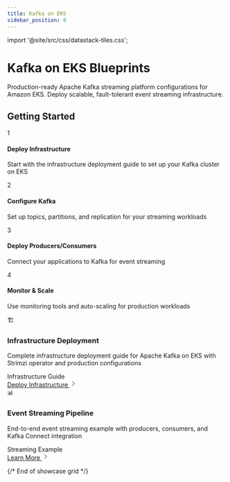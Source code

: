 ```yaml
---
title: Kafka on EKS
sidebar_position: 0
---
```


import '@site/src/css/datastack-tiles.css';

# Kafka on EKS Blueprints

Production-ready Apache Kafka streaming platform configurations for Amazon EKS. Deploy scalable, fault-tolerant event streaming infrastructure.

<div className="getting-started-header">

## Getting Started

<div className="steps-grid">

<div className="step-card">
<div className="step-number">1</div>
<div className="step-content">
<h4>Deploy Infrastructure</h4>
<p>Start with the infrastructure deployment guide to set up your Kafka cluster on EKS</p>
</div>
</div>

<div className="step-card">
<div className="step-number">2</div>
<div className="step-content">
<h4>Configure Kafka</h4>
<p>Set up topics, partitions, and replication for your streaming workloads</p>
</div>
</div>

<div className="step-card">
<div className="step-number">3</div>
<div className="step-content">
<h4>Deploy Producers/Consumers</h4>
<p>Connect your applications to Kafka for event streaming</p>
</div>
</div>

<div className="step-card">
<div className="step-number">4</div>
<div className="step-content">
<h4>Monitor & Scale</h4>
<p>Use monitoring tools and auto-scaling for production workloads</p>
</div>
</div>

</div>

</div>

<div className="showcase-grid">

<div className="showcase-card featured">
<div className="showcase-header">
<div className="showcase-icon">🏗️</div>
<div className="showcase-content">
<h3>Infrastructure Deployment</h3>
<p className="showcase-description">Complete infrastructure deployment guide for Apache Kafka on EKS with Strimzi operator and production configurations</p>
</div>
</div>
<div className="showcase-tags">
<span className="tag infrastructure">Infrastructure</span>
<span className="tag guide">Guide</span>
</div>
<div className="showcase-footer">
<a href="/data-on-eks/docs/datastacks/kafka-on-eks/infra" className="showcase-link">
<span>Deploy Infrastructure</span>
<svg className="arrow-icon" width="16" height="16" viewBox="0 0 16 16" fill="none">
<path d="M6 3l5 5-5 5" stroke="currentColor" strokeWidth="2" strokeLinecap="round" strokeLinejoin="round"/>
</svg>
</a>
</div>
</div>

<div className="showcase-card">
<div className="showcase-header">
<div className="showcase-icon">📊</div>
<div className="showcase-content">
<h3>Event Streaming Pipeline</h3>
<p className="showcase-description">End-to-end event streaming example with producers, consumers, and Kafka Connect integration</p>
</div>
</div>
<div className="showcase-tags">
<span className="tag performance">Streaming</span>
<span className="tag guide">Example</span>
</div>
<div className="showcase-footer">
<a href="/data-on-eks/docs/datastacks/kafka-on-eks/streaming-pipeline" className="showcase-link">
<span>Learn More</span>
<svg className="arrow-icon" width="16" height="16" viewBox="0 0 16 16" fill="none">
<path d="M6 3l5 5-5 5" stroke="currentColor" strokeWidth="2" strokeLinecap="round" strokeLinejoin="round"/>
</svg>
</a>
</div>
</div>

</div>

{/* End of showcase grid */}
